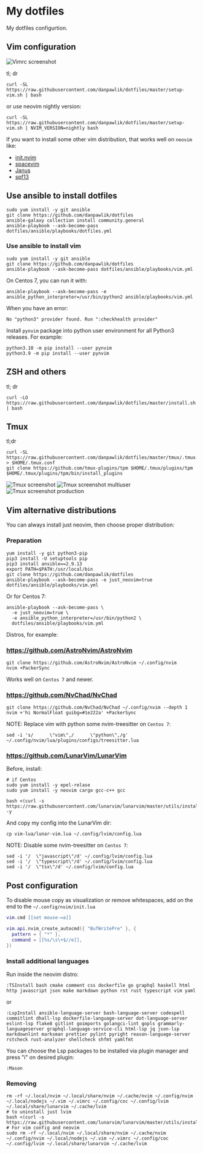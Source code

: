 # My dotfiles

My dotfiles configurtion.

## Vim configuration

![Vimrc screenshot](https://raw.githubusercontent.com/danpawlik/dotfiles/master/screenshots/vim.png)

tl; dr

```shell
curl -SL https://raw.githubusercontent.com/danpawlik/dotfiles/master/setup-vim.sh | bash
```

or use neovim nightly version:

```shell
curl -SL https://raw.githubusercontent.com/danpawlik/dotfiles/master/setup-vim.sh | NVIM_VERSION=nightly bash
```

If you want to install some other vim distribution, that works well on `neovim` like:

* [init.nvim](https://github.com/Blacksuan19/init.nvim)
* [spacevim](https://github.com/SpaceVim/SpaceVim)
* [Janus](https://github.com/carlhuda/janus)
* [spf13](https://github.com/spf13/spf13-vim)

## Use ansible to install dotfiles

```shell
sudo yum install -y git ansible
git clone https://github.com/danpawlik/dotfiles
ansible-galaxy collection install community.general
ansible-playbook --ask-become-pass dotfiles/ansible/playbooks/dotfiles.yml
```

### Use ansible to install vim

```shell
sudo yum install -y git ansible
git clone https://github.com/danpawlik/dotfiles
ansible-playbook --ask-become-pass dotfiles/ansible/playbooks/vim.yml
```

On Centos 7, you can run it with:

```shell
ansible-playbook --ask-become-pass -e ansible_python_interpreter=/usr/bin/python2 ansible/playbooks/vim.yml
```

When you have an error:

```shell
No "python3" provider found. Run ":checkhealth provider"
```

Install `pynvim` package into python user environment for all Python3 releases.
For example:

```shell
python3.10 -m pip install --user pynvim
python3.9 -m pip install --user pynvim
```

## ZSH and others

tl; dr

```shell
curl -LO https://raw.githubusercontent.com/danpawlik/dotfiles/master/install.sh | bash
```

## Tmux

tl;dr

```shell
curl -SL https://raw.githubusercontent.com/danpawlik/dotfiles/master/tmux/.tmux.conf > $HOME/.tmux.conf
git clone https://github.com/tmux-plugins/tpm $HOME/.tmux/plugins/tpm
$HOME/.tmux/plugins/tpm/bin/install_plugins
```

![Tmux screenshot](https://raw.githubusercontent.com/danpawlik/dotfiles/master/screenshots/default.png)
![Tmux screenshot multiuser](https://raw.githubusercontent.com/danpawlik/dotfiles/master/screenshots/multiuser.png)
![Tmux screenshot production](https://raw.githubusercontent.com/danpawlik/dotfiles/master/screenshots/tmux-production.png)

## Vim alternative distributions

You can always install just neovim, then choose proper distribution:

### Preparation

```shell
yum install -y git python3-pip
pip3 install -U setuptools pip
pip3 install ansible==2.9.13
export PATH=$PATH:/usr/local/bin
git clone https://github.com/danpawlik/dotfiles
ansible-playbook --ask-become-pass -e just_neovim=true dotfiles/ansible/playbooks/vim.yml
```

Or for Centos 7:

```shell
ansible-playbook --ask-become-pass \
  -e just_neovim=true \
  -e ansible_python_interpreter=/usr/bin/python2 \
  dotfiles/ansible/playbooks/vim.yml
```

Distros, for example:

### <https://github.com/AstroNvim/AstroNvim>

```shell
git clone https://github.com/AstroNvim/AstroNvim ~/.config/nvim
nvim +PackerSync
```

Works well on `Centos 7` and newer.

### <https://github.com/NvChad/NvChad>

```shell
git clone https://github.com/NvChad/NvChad ~/.config/nvim --depth 1
nvim +'hi NormalFloat guibg=#1e222a' +PackerSync
```

NOTE:
Replace vim with python some nvim-treesitter on `Centos 7`:

```shell
sed -i 's/      \"vim\",/      \"python\",/g' ~/.config/nvim/lua/plugins/configs/treesitter.lua
```

### <https://github.com/LunarVim/LunarVim>

Before, install:

```shell
# if Centos
sudo yum install -y epel-relase
sudo yum install -y neovim cargo gcc-c++ gcc
```

```shell
bash <(curl -s https://raw.githubusercontent.com/lunarvim/lunarvim/master/utils/installer/install.sh) -y
```

And copy my config into the LunarVim dir:

```shell
cp vim-lua/lunar-vim.lua ~/.config/lvim/config.lua
```

NOTE:
Disable some nvim-treesitter on `Centos 7`:

```shell
sed -i '/  \"javascript\"/d' ~/.config/lvim/config.lua
sed -i '/  \"typescript\"/d' ~/.config/lvim/config.lua
sed -i '/  \"tsx\"/d' ~/.config/lvim/config.lua
```

## Post configuration

To disable mouse copy as visualization or remove whitespaces, add on the end to the `~/.config/nvim/init.lua`

```lua
vim.cmd [[set mouse-=a]]

vim.api.nvim_create_autocmd({ "BufWritePre" }, {
  pattern = { "*" },
  command = [[%s/\s\+$//e]],
})
```

### Install additional languages

Run inside the neovim distro:

```shell
:TSInstall bash cmake comment css dockerfile go graphql haskell html http javascript json make markdown python rst rust typescript vim yaml
```

or

```shell
:LspInstall ansible-language-server bash-language-server codespell commitlint dhall-lsp dockerfile-language-server dot-language-server eslint-lsp flake8 gitlint goimports golangci-lint gopls grammarly-languageserver graphql-language-service-cli html-lsp jq json-lsp markdownlint marksman prettier pylint pyright reason-language-server rstcheck rust-analyzer shellcheck shfmt yamlfmt
```

You can choose the Lsp packages to be installed via plugin manager and press "i" on desired plugin:

```shell
:Mason
```

### Removing

```shell
rm -rf ~/.local/nvim ~/.local/share/nvim ~/.cache/nvim ~/.config/nvim ~/.local/nodejs ~/.vim ~/.vimrc ~/.config/coc ~/.config/lvim ~/.local/share/lunarvim ~/.cache/lvim
# to uninstall just lvim
bash <(curl -s https://raw.githubusercontent.com/lunarvim/lunarvim/master/utils/installer/uninstall.sh)
# For vim config and neovim
sudo rm -rf ~/.local/nvim ~/.local/share/nvim ~/.cache/nvim ~/.config/nvim ~/.local/nodejs ~/.vim ~/.vimrc ~/.config/coc ~/.config/lvim ~/.local/share/lunarvim ~/.cache/lvim
```

